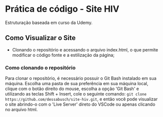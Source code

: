 # Prática de código - Site HIV

Estruturação baseada em curso da Udemy.

## Como Visualizar o Site
- Clonando o repositório e acessando o arquivo index.html, o que permite modificar o código fonte e a estilização da página;

### Como clonando o repositório
Para clonar o repositório, é necessário possuir o Git Bash instalado em sua máquina. Escolha uma pasta de sua preferência em sua máquina local, clique com o botão direito do mouse, escolha a opção 'Git Bash' e utilizando as teclas Shift + Insert, cole o seguinte comando: `git clone https://github.com/dessabusch/site-hiv.git`, e então você pode visualizar o site abrindo-o com o 'Live Server' direto do VSCode ou apenas clicando no arquivo html.
